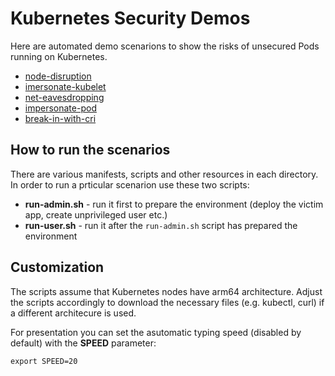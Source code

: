 # Kubernetes Security Demos

Here are automated demo scenarions to show the risks of unsecured Pods running on Kubernetes.

* [node-disruption](node-disruption/)
* [imersonate-kubelet](imersonate-kubelet/)
* [net-eavesdropping](net-eavesdropping/)
* [impersonate-pod](impersonate-pod/)
* [break-in-with-cri](break-in-with-cri/)

## How to run the scenarios

There are various manifests, scripts and other resources in each directory.  
In order to run a prticular scenarion use these two scripts:

* **run-admin.sh** - run it first to prepare the environment (deploy the victim app, create unprivileged user etc.)
* **run-user.sh** - run it after the `run-admin.sh` script has prepared the environment

## Customization

The scripts assume that Kubernetes nodes have arm64 architecture. Adjust the scripts accordingly to download the necessary files (e.g. kubectl, curl) if a different architecure is used.  

For presentation you can set the asutomatic typing speed (disabled by default) with the **SPEED** parameter:

```shell
export SPEED=20
```